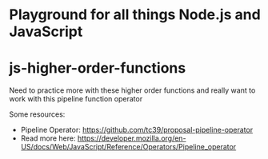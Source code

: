 # Playground for all things Node.js and JavaScript

# js-higher-order-functions
Need to practice more with these higher order functions and really want to work with this pipeline function operator

Some resources: 
* Pipeline Operator: https://github.com/tc39/proposal-pipeline-operator
* Read more here: https://developer.mozilla.org/en-US/docs/Web/JavaScript/Reference/Operators/Pipeline_operator
